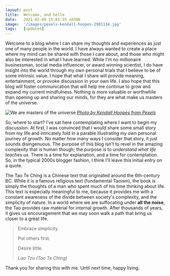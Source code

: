 ```yaml
---
layout: post
title:  Welcome, and hello
date:   2021-02-09 15:01:35 +0300
image:  '/images/pexels-kendall-hoopes-2901134.jpg'
tags:   [updates]
---
```

Welcome to a blog where I can share my thoughts and experiences as just one of many people in the world. I have always wanted to create a place where my mind can be shared with those I care about, and those who might also be interested in what I have learned. While I'm no millionaire businessman, social media influencer, or award winning scientist, I do have insight into the world through my own personal trials that I believe to be of some intrinsic value. I hope that what I share will provide meaning, entertainment, or provoke discussion in your own life. I also hope that this blog will foster communication that will help me continue to grow and expand my current mindfulness. Nothing is more valuable or worthwhile than opening up and sharing our minds, for they are what make us masters of the universe. 

![We are masters of the universe]({{site.baseurl}}/images/pexels-kendall-hoopes-2901134.jpg)
*[Photo by Kendall Hoopes from Pexels](https://www.pexels.com/photo/silhouette-photography-of-people-2901134/)*

So, where to start? I've sat here contemplating where I want to begin my discussion. At first, I was convinced that I would share some small story from my life and intricately fold in a parable illustrating my own personal journey of growth. No matter how many ways I consider that story, it just sounds disingenuous. The purpose of this blog isn't to revel in the amazing complexity that is human though; the purpose is to *understand what life teaches us*. There is a time for explanation, and a time for contemplation. So, in the typical 2000s blogger fashion, I think I'll leave this initial entry on a quote. 

The Tao Te Ching is a Chinese text that originated around the 6th-century BC. While it is a famous religious text (fundamental Taoism), the book is simply the thoughts of a man who spent much of his time thinking about life. This text is especially meaningful to me, because it provides me with a constant awareness of the divide between society's complexity, and the simplicity of nature. In a world where we are suffocating under **all the noise**, the Tao provides raw material for internal growth. After thousands of years, it gives us encouragement that we may soon walk a path that bring us closer to a great life. 

> Embrace simplicity.
>
> Put others first.
>
> Desire little.
>
> <cite>Lao Tzu (*Tao Te Ching*)</cite>

Thank you for sharing this with me. Until next time, happy living. 